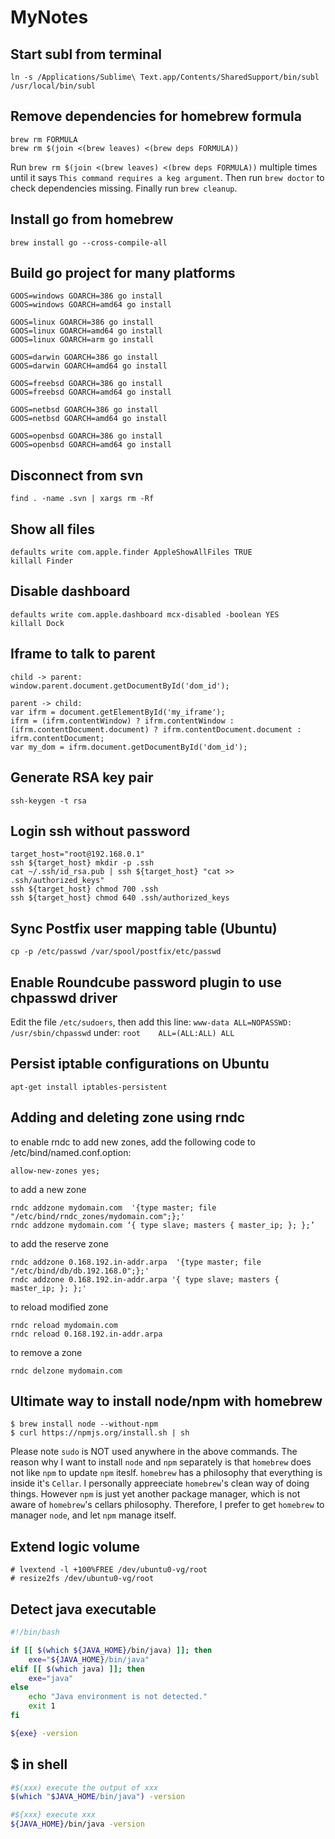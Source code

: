 MyNotes
=======

Start subl from terminal
---
`ln -s /Applications/Sublime\ Text.app/Contents/SharedSupport/bin/subl /usr/local/bin/subl`

Remove dependencies for homebrew formula
---
```
brew rm FORMULA
brew rm $(join <(brew leaves) <(brew deps FORMULA))
```
Run `brew rm $(join <(brew leaves) <(brew deps FORMULA))` multiple times until it says `This command requires a keg argument`. Then run `brew doctor` to check dependencies missing. Finally run `brew cleanup`.

Install go from homebrew
---
`brew install go --cross-compile-all`

Build go project for many platforms
---
```
GOOS=windows GOARCH=386 go install
GOOS=windows GOARCH=amd64 go install

GOOS=linux GOARCH=386 go install
GOOS=linux GOARCH=amd64 go install
GOOS=linux GOARCH=arm go install

GOOS=darwin GOARCH=386 go install
GOOS=darwin GOARCH=amd64 go install

GOOS=freebsd GOARCH=386 go install
GOOS=freebsd GOARCH=amd64 go install

GOOS=netbsd GOARCH=386 go install
GOOS=netbsd GOARCH=amd64 go install

GOOS=openbsd GOARCH=386 go install
GOOS=openbsd GOARCH=amd64 go install
```

Disconnect from svn
---
`find . -name .svn | xargs rm -Rf`

Show all files
---
```
defaults write com.apple.finder AppleShowAllFiles TRUE
killall Finder
```

Disable dashboard
---
```
defaults write com.apple.dashboard mcx-disabled -boolean YES
killall Dock
```

Iframe to talk to parent
---
```
child -> parent: 
window.parent.document.getDocumentById('dom_id');  

parent -> child: 
var ifrm = document.getElementById('my_iframe');  
ifrm = (ifrm.contentWindow) ? ifrm.contentWindow : (ifrm.contentDocument.document) ? ifrm.contentDocument.document : ifrm.contentDocument;  
var my_dom = ifrm.document.getDocumentById('dom_id');  
```

Generate RSA key pair
---
`ssh-keygen -t rsa`

Login ssh without password
---
```
target_host="root@192.168.0.1"
ssh ${target_host} mkdir -p .ssh
cat ~/.ssh/id_rsa.pub | ssh ${target_host} "cat >> .ssh/authorized_keys"
ssh ${target_host} chmod 700 .ssh
ssh ${target_host} chmod 640 .ssh/authorized_keys
```

Sync Postfix user mapping table (Ubuntu)
---
`cp -p /etc/passwd /var/spool/postfix/etc/passwd`

Enable Roundcube password plugin to use chpasswd driver
---
Edit the file `/etc/sudoers`, then add this line:
`www-data ALL=NOPASSWD: /usr/sbin/chpasswd` under:
`root    ALL=(ALL:ALL) ALL`

Persist iptable configurations on Ubuntu
---
`apt-get install iptables-persistent`

Adding and deleting zone using rndc
---
to enable rndc to add new zones, add the following code to /etc/bind/named.conf.option:
```
allow-new-zones yes;
```
to add a new zone
```
rndc addzone mydomain.com  '{type master; file "/etc/bind/rndc_zones/mydomain.com";};'
rndc addzone mydomain.com ‘{ type slave; masters { master_ip; }; };’
```
to add the reserve zone
```
rndc addzone 0.168.192.in-addr.arpa  '{type master; file "/etc/bind/db/db.192.168.0";};'
rndc addzone 0.168.192.in-addr.arpa '{ type slave; masters { master_ip; }; };'
```

to reload modified zone
```
rndc reload mydomain.com
rndc reload 0.168.192.in-addr.arpa
```

to remove a zone
```
rndc delzone mydomain.com
```

Ultimate way to install node/npm with homebrew
---
```
$ brew install node --without-npm
$ curl https://npmjs.org/install.sh | sh
```
Please note `sudo` is NOT used anywhere in the above commands. The reason why I want to install `node` and `npm` separately is that `homebrew` does not like `npm` to update `npm` iteslf. `homebrew` has a philosophy that everything is inside it's `Cellar`. I personally appreeciate `homebrew`'s clean way of doing things. However `npm` is just yet another package manager, which is not aware of `homebrew`'s cellars philosophy. Therefore, I prefer to get `homebrew` to manager `node`, and let `npm` manage itself. 

Extend logic volume
---
```
# lvextend -l +100%FREE /dev/ubuntu0-vg/root
# resize2fs /dev/ubuntu0-vg/root 
```

Detect java executable
---
```bash
#!/bin/bash

if [[ $(which ${JAVA_HOME}/bin/java) ]]; then
	exe="${JAVA_HOME}/bin/java"
elif [[ $(which java) ]]; then
	exe="java"
else 
	echo "Java environment is not detected."
	exit 1
fi

${exe} -version
```

$ in shell
---
```bash
#$(xxx) execute the output of xxx
$(which "$JAVA_HOME/bin/java") -version

#${xxx} execute xxx
${JAVA_HOME}/bin/java -version
```
